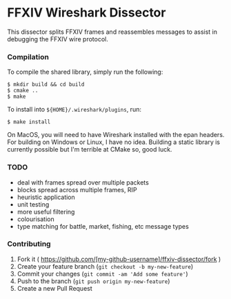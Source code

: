 # FFXIV Wireshark Dissector

This dissector splits FFXIV frames and reassembles messages to assist in
debugging the FFXIV wire protocol.


### Compilation

To compile the shared library, simply run the following:

    $ mkdir build && cd build
    $ cmake ..
    $ make

To install into `${HOME}/.wireshark/plugins`, run:

    $ make install

On MacOS, you will need to have Wireshark installed with the epan headers.
For building on Windows or Linux, I have no idea. Building a static library
is currently possible but I'm terrible at CMake so, good luck.


### TODO

* deal with frames spread over multiple packets
* blocks spread across multiple frames, RIP
* heuristic application
* unit testing
* more useful filtering
* colourisation
* type matching for battle, market, fishing, etc message types


### Contributing

1. Fork it ( https://github.com/[my-github-username]/ffxiv-dissector/fork )
2. Create your feature branch (`git checkout -b my-new-feature`)
3. Commit your changes (`git commit -am 'Add some feature'`)
4. Push to the branch (`git push origin my-new-feature`)
5. Create a new Pull Request
